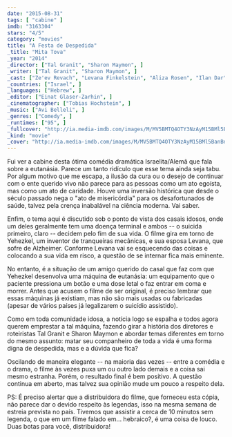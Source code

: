 ```yaml
---
date: "2015-08-31"
tags: [ "cabine" ]
imdb: "3163304"
stars: "4/5"
category: "movies"
title: "A Festa de Despedida"
_title: "Mita Tova"
_year: "2014"
_director: ["Tal Granit", "Sharon Maymon", ]
_writer: ["Tal Granit", "Sharon Maymon", ]
_cast: ["Ze'ev Revach", "Levana Finkelstein", "Aliza Rosen", "Ilan Dar", "Raffi Tavor", "Yosef Carmon", "Hilla Sarjon", "Assaf Ben-Shimon", "Ilanit Dado", ]
_countries: ["Israel", ]
_languages: ["Hebrew", ]
_editor: ["Einat Glaser-Zarhin", ]
_cinematographer: ["Tobias Hochstein", ]
_music: ["Avi Belleli", ]
_genres: ["Comedy", ]
_runtimes: ["95", ]
_fullcover: "http://ia.media-imdb.com/images/M/MV5BMTQ4OTY3NzAyM15BMl5BanBnXkFtZTgwOTM3Mzk0NDE@.jpg"
_kind: "movie"
_cover: "http://ia.media-imdb.com/images/M/MV5BMTQ4OTY3NzAyM15BMl5BanBnXkFtZTgwOTM3Mzk0NDE@._V1._SX94_SY140_.jpg"
---
```

Fui ver a cabine desta ótima comédia dramática Israelita/Alemã que fala sobre a eutanásia. Parece um tanto ridículo que esse tema ainda seja tabu. Por algum motivo que me escapa, a ilusão da cura ou o desejo de continuar com o ente querido vivo não parece para as pessoas como um ato egoísta, mas como um ato de caridade. Houve uma inversão histórica que desde o século passado nega o "ato de misericórdia" para os desafortunados de saúde, talvez pela crença inabalável na ciência moderna. Vai saber.

Enfim, o tema aqui é discutido sob o ponto de vista dos casais idosos, onde um deles geralmente tem uma doença terminal e ambos -- o suicida primeiro, claro -- decidem pelo fim de sua vida. O filme gira em torno de Yehezkel, um inventor de tranqueiras mecânicas, e sua esposa Levana, que sofre de Alzheimer. Conforme Levana vai se esquecendo das coisas e colocando a sua vida em risco, a questão de se internar fica mais eminente.

No entanto, é a situação de um amigo querido do casal que faz com que Yehezkel desenvolva uma máquina de eutanásia: um equipamento que o paciente pressiona um botão e uma dose letal o faz entrar em coma e morrer. Antes que acusem o filme de ser original, é preciso lembrar que essas máquinas já existiam, mas não são mais usadas ou fabricadas (apesar de vários países já legalizarem o suicídio assistido).

Como em toda comunidade idosa, a notícia logo se espalha e todos agora querem emprestar a tal máquina, fazendo girar a história dos diretores e roteiristas Tal Granit e Sharon Maymon e abordar temas diferentes em torno do mesmo assunto: matar seu companheiro de toda a vida é uma forma digna de despedida, mas e a dúvida que fica?

Oscilando de maneira elegante -- na maioria das vezes -- entre a comédia e o drama, o filme às vezes puxa um ou outro lado demais e a coisa sai mesmo estranha. Porém, o resultado final é bem positivo. A questão continua em aberto, mas talvez sua opinião mude um pouco a respeito dela.

PS: É preciso alertar que a distribuidora do filme, que forneceu esta cópia, não parece dar o devido respeito às legendas, isso na mesma semana de estreia prevista no país. Tivemos que assistir a cerca de 10 minutos sem legenda, o que em um filme falado em... hebraico?, é uma coisa de louco. Duas botas para você, distribuidora!

